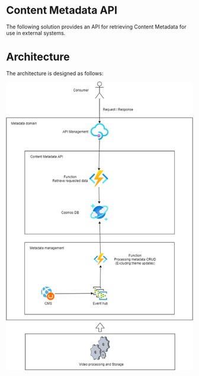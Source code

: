 # Content Metadata API
The following solution provides an API for retrieving Content Metadata for use in external systems. 

# Architecture
The architecture is designed as follows:

![Alt text](img/Architecture.png "a title")